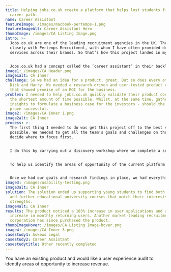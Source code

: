 ```yaml
---
title: Helping jobs.co.uk create a platform that helps lost students find their
  career path.
name: Career Assistant
featureImage: /images/macbook-pertemps-1.png
featureImageAlt: Career Assistant Hero
thumbImage: /images/CA Listing Image.png
intro: >-
  Jobs.co.uk are one of the leading recruitment agencies in the UK. They work
  closely with Pertemps Recruitment, with whom I have often provided design
  services across their brands. So that’s how this project landed in my inbox.


  Jobs.co.uk had a concept called the ‘career assistant’ in their backlog, but it's just been collecting dust for a while.
image1: /images/CA Header.png
image1alt: CA Inner
challenge: So we had an idea for a product, great. But so does every other Tom,
  Dick and Harry. We needed a research-driven and user-tested product concept
  that showed promise of an ROI for the business.
problem: I needed to help jobs.co.uk quickly validate their product concept in
  the shortest amount of time possible. Whilst, at the same time, gathering
  insights to formulate a business case for the investors - should the product
  prove successful.
image2: /images/CA Inner 1.png
image2alt: CA Inner
process: >-
  The first thing I needed to do was get this project off to the best start
  possible. We needed to get all the team's goals and challenges on the table to
  decide where to focus first. 


  I do this by carrying out a discovery workshop where we complete a series of interactive exercises that help us define the product's goals and the challenges standing in our way.


  To help us identify the areas of opportunity of the current platform and where we needed to bridge the void, I also carried out a basic usability test of the existing website. Was this in the original scope? No. But did it provide us with a load of golden nuggets of user findings? Yes. So I didn’t mind too much as it made the end product much better.


  Once we had our goals and research findings in place, we had everything required to create a rapid prototype of our solution and get back in front of users to see if we’d achieved the product goals.
image3: /images/usability-testing.png
image3alt: CA Inner
solution: The solution ended up supporting young students to find both careers
  and further educational university courses that match their interests and key
  strengths.
image4alt: CA Inner
results: The product noticed a 103% increase in user applications and a +5k
  increase in monthly returning users. Another market-leading recruitment
  corporation has since purchased the product.
thumbImageHover: /images/CA Listing Image-hover.png
image4: /images/CA Inner 3.png
casestudy1: Askews Legal
casestudy2: Career Assistant
casestudytitle: Other recently completed
---
```


You have an existing product and would like a user experience audit to identify areas of opportunity to increase revenue.